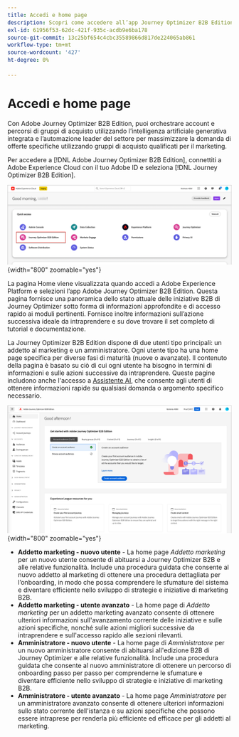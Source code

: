 ```yaml
---
title: Accedi e home page
description: Scopri come accedere all’app Journey Optimizer B2B Edition e utilizzare le informazioni della pagina principale.
exl-id: 61956f53-62dc-421f-935c-acdb9e6ba178
source-git-commit: 13c25bf654c4cbc35589866d817de224065ab861
workflow-type: tm+mt
source-wordcount: '427'
ht-degree: 0%

---
```


# Accedi e home page

Con Adobe Journey Optimizer B2B Edition, puoi orchestrare account e percorsi di gruppi di acquisto utilizzando l’intelligenza artificiale generativa integrata e l’automazione leader del settore per massimizzare la domanda di offerte specifiche utilizzando gruppi di acquisto qualificati per il marketing.

<!-- Requirements?
-->
Per accedere a [!DNL Adobe Journey Optimizer B2B Edition], connettiti a Adobe Experience Cloud con il tuo Adobe ID e seleziona [!DNL Journey Optimizer B2B Edition].

![App Adobe Experience Platform](./assets/experience-cloud-apps.png){width="800" zoomable="yes"}

La pagina Home viene visualizzata quando accedi a Adobe Experience Platform e selezioni l’app Adobe Journey Optimizer B2B Edition. Questa pagina fornisce una panoramica dello stato attuale delle iniziative B2B di Journey Optimizer sotto forma di informazioni approfondite e di accesso rapido ai moduli pertinenti. Fornisce inoltre informazioni sull’azione successiva ideale da intraprendere e su dove trovare il set completo di tutorial e documentazione.

La Journey Optimizer B2B Edition dispone di due utenti tipo principali: un addetto al marketing e un amministratore. Ogni utente tipo ha una home page specifica per diverse fasi di maturità (nuove o avanzate). Il contenuto della pagina è basato su ciò di cui ogni utente ha bisogno in termini di informazioni e sulle azioni successive da intraprendere. Queste pagine includono anche l&#39;accesso a [Assistente AI](./start/ai-assistant.md), che consente agli utenti di ottenere informazioni rapide su qualsiasi domanda o argomento specifico necessario<!-- and to obtain specific recommendations for their challenges or objectives-->.

![Home page edizione B2B di Journey Optimizer](./assets/home-page.png){width="800" zoomable="yes"}

* **Addetto marketing - nuovo utente** - La home page _Addetto marketing_ per un nuovo utente consente di abituarsi a Journey Optimizer B2B e alle relative funzionalità. Include una procedura guidata che consente al nuovo addetto al marketing di ottenere una procedura dettagliata per l’onboarding, in modo che possa comprendere le sfumature del sistema e diventare efficiente nello sviluppo di strategie e iniziative di marketing B2B.
* **Addetto marketing - utente avanzato** - La home page di _Addetto marketing_ per un addetto marketing avanzato consente di ottenere ulteriori informazioni sull&#39;avanzamento corrente delle iniziative e sulle azioni specifiche, nonché sulle azioni migliori successive da intraprendere e sull&#39;accesso rapido alle sezioni rilevanti.
* **Amministratore - nuovo utente** - La home page di _Amministratore_ per un nuovo amministratore consente di abituarsi all&#39;edizione B2B di Journey Optimizer e alle relative funzionalità. Include una procedura guidata che consente al nuovo amministratore di ottenere un percorso di onboarding passo per passo per comprenderne le sfumature e diventare efficiente nello sviluppo di strategie e iniziative di marketing B2B.
* **Amministratore - utente avanzato** - La home page _Amministratore_ per un amministratore avanzato consente di ottenere ulteriori informazioni sullo stato corrente dell&#39;istanza e su azioni specifiche che possono essere intraprese per renderla più efficiente ed efficace per gli addetti al marketing.

<!-- 

## Marketer - new user

The Marketer home page for a new user consists of three rows that assist the marketer in getting accustomed to Journey Optimizer B2B and its capabilities. It also provides a view of the latest journeys that have been created, which can serve as a starting point for a new user.

The first row consists of a guided walkthrough for the new marketer to obtain an onboarding walkthrough so that they can understand the nuances of the system and become efficient in developing B2B marketing strategies and initiatives.

The second row consists of the recent AJO B2B journeys that have been created across the platform so that the marketer can get inspiration for the best practices to create an account journey.

The third row consists of the learning resources that can help a marketer gain more information on a specific topic.

## Marketer - advanced user

The Marketer home page for an advanced marketer consists of four rows that assists the marketer in obtaining more information on the current progress of the initiatives and on specific actions and on the next best action to be taken along with quick access to relevant sections.

The first row consists of the next set of actions that a B2B marketer can take based on the previous actions taken and the current state of the initiative, which provides a prompt for the user to make the next move that would align to the objective of the initiatives and help them reach the goals quickly.

The second row consists of the most recent assets accessed by the marketer to make it easier for the marketer to locate them and make updates to the same.

The third row consists of the Key Performance Indicators that can help the marketer gauge the overall performance of the marketing initiatives.

The fourth row consists of the learning resources that can help a marketer gain more information on a specific topic.

## Administrator - new user

The _Admin_ home page for a new administrator consists of three rows that assists the administrator in getting accustomed to Journey Optimizer B2B Edition and its capabilities, and provides a view of the latest journeys that have been created that can serve as a starting point for a new user.

The first row consists of a guided walkthrough for the new marketer to obtain a step-by-step onboarding journey to understand the nuances of the system and become efficient in developing B2B marketing strategies and initiatives with AJO B2B.

The second row consists of the recent assets used by the B2B marketers in a single table to make it easier for the administrator to know which assets are currently under focus.

The third row consists of the learning resources that would help an administrator gain more information on a specific topic.

## Administrator - advanced user

The _Admin_ home page for an advanced administrator consists of four rows that assists the administrator in obtaining more information about the current status of the instance and on specific actions that can be taken to make it more efficient and effective for the marketers.

The first row consists of the next set of actions that an administrator can take based on the previous actions taken and the current state of the instance. It serves as a prompt for the administrator to make the necessary updates to the parameters of the instances such as user permissions or any specific module configurations.

The second row consists of the recent assets used by the B2B marketers in a single table to make it easier for the administrator to know which assets are currently under focus.

The third row consists of the Key Performance Indicators that would help the administrators gauge the progress of the instance in terms of operational parameters such as users and usage.

The fourth row consists of the learning resources that would help the administrator gain more information on a specific topic.

-->